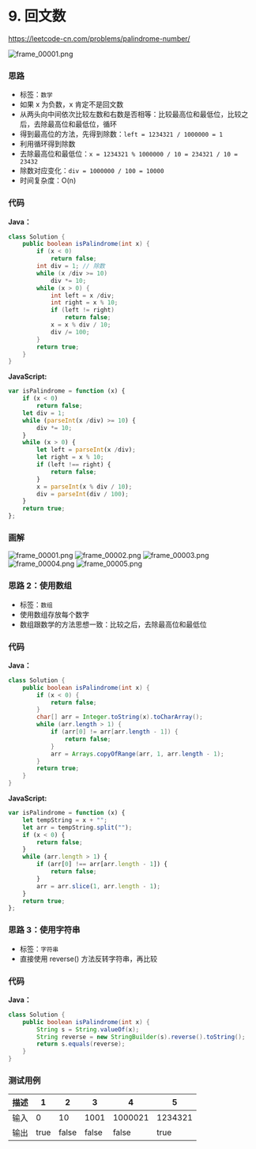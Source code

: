 # 9. 回文数 

https://leetcode-cn.com/problems/palindrome-number/

![frame_00001.png](https://deppwang.oss-cn-beijing.aliyuncs.com/blog/2019-12-22-020859.jpg)

### 思路

* 标签：` 数学 `
* 如果 x 为负数，x 肯定不是回文数
* 从两头向中间依次比较左数和右数是否相等：比较最高位和最低位，比较之后，去除最高位和最低位，循环
* 得到最高位的方法，先得到除数：`left = 1234321 / 1000000 = 1`
* 利用循环得到除数
* 去除最高位和最低位：`x = 1234321 % 1000000 / 10 = 234321 / 10 = 23432`
* 除数对应变化：`div = 1000000 / 100 = 10000`
* 时间复杂度：O(n)

### 代码
**Java：**
```Java
class Solution {
    public boolean isPalindrome(int x) {
        if (x < 0)
            return false;
        int div = 1; // 除数
        while (x /div >= 10)
            div *= 10;
        while (x > 0) {
            int left = x /div;
            int right = x % 10;
            if (left != right)
                return false;
            x = x % div / 10;
            div /= 100;
        }
        return true;
    }
}
```
**JavaScript:**
```JavaScript
var isPalindrome = function (x) {
    if (x < 0)
        return false;
    let div = 1;
    while (parseInt(x /div) >= 10) {
        div *= 10;
    }
    while (x > 0) {
        let left = parseInt(x /div);
        let right = x % 10;
        if (left !== right) {
            return false;
        }
        x = parseInt(x % div / 10);
        div = parseInt(div / 100);
    }
    return true;
};
```
### 画解

![frame_00001.png](https://deppwang.oss-cn-beijing.aliyuncs.com/blog/2019-12-22-020901.png)
![frame_00002.png](https://deppwang.oss-cn-beijing.aliyuncs.com/blog/2019-12-22-020902.png)
![frame_00003.png](https://deppwang.oss-cn-beijing.aliyuncs.com/blog/2019-12-22-020905.png)
![frame_00004.png](https://deppwang.oss-cn-beijing.aliyuncs.com/blog/2019-12-22-020910.png)
![frame_00005.png](https://deppwang.oss-cn-beijing.aliyuncs.com/blog/2019-12-22-020913.png)

### 思路 2：使用数组
* 标签：` 数组 `
* 使用数组存放每个数字
* 数组跟数学的方法思想一致：比较之后，去除最高位和最低位
### 代码
**Java：**
```Java
class Solution {
    public boolean isPalindrome(int x) {
        if (x < 0) {
            return false;
        }
        char[] arr = Integer.toString(x).toCharArray();
        while (arr.length > 1) {
            if (arr[0] != arr[arr.length - 1]) {
                return false;
            }
            arr = Arrays.copyOfRange(arr, 1, arr.length - 1);
        }
        return true;
    }
}
```
**JavaScript:**
```JavaScript
var isPalindrome = function (x) {
    let tempString = x + "";
    let arr = tempString.split("");
    if (x < 0) {
        return false;
    }
    while (arr.length > 1) {
        if (arr[0] !== arr[arr.length - 1]) {
            return false;
        }
        arr = arr.slice(1, arr.length - 1);
    }
    return true;
};
```
### 思路 3：使用字符串
* 标签：` 字符串 `
* 直接使用 reverse() 方法反转字符串，再比较

### 代码
**Java：**
```Java
class Solution {
    public boolean isPalindrome(int x) {
        String s = String.valueOf(x);
        String reverse = new StringBuilder(s).reverse().toString();
        return s.equals(reverse);
    }
}
```

### 测试用例
描述 | 1 | 2 | 3 | 4 | 5 
---|---|---|---|---|---
输入 | 0 | 10 | 1001 | 1000021 | 1234321
输出 | true | false |  false | false | true